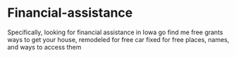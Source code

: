 # Financial-assistance
Specifically, looking for financial assistance in Iowa go find me free grants ways to get your house, remodeled for free car fixed for free places, names, and ways to access them

